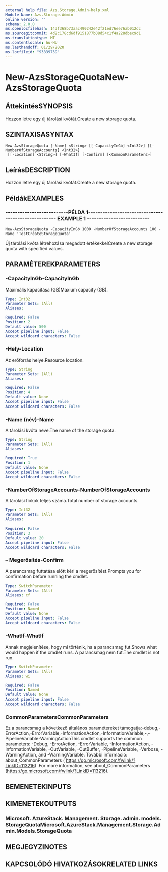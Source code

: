 ```yaml
---
external help file: Azs.Storage.Admin-help.xml
Module Name: Azs.Storage.Admin
online version: ''
schema: 2.0.0
ms.openlocfilehash: 143f368b73aac490242e42f21ed76ee76ab012dc
ms.sourcegitcommit: 4d2c178cd6df9151877b08d54c1f4a228dbec9d1
ms.translationtype: MT
ms.contentlocale: hu-HU
ms.lasthandoff: 01/29/2020
ms.locfileid: "93839739"
---
```

# <span data-ttu-id="cdbf6-101">New-AzsStorageQuota</span><span class="sxs-lookup"><span data-stu-id="cdbf6-101">New-AzsStorageQuota</span></span>

## <span data-ttu-id="cdbf6-102">Áttekintés</span><span class="sxs-lookup"><span data-stu-id="cdbf6-102">SYNOPSIS</span></span>
<span data-ttu-id="cdbf6-103">Hozzon létre egy új tárolási kvótát.</span><span class="sxs-lookup"><span data-stu-id="cdbf6-103">Create a new storage quota.</span></span>

## <span data-ttu-id="cdbf6-104">SZINTAXISA</span><span class="sxs-lookup"><span data-stu-id="cdbf6-104">SYNTAX</span></span>

```
New-AzsStorageQuota [-Name] <String> [[-CapacityInGb] <Int32>] [[-NumberOfStorageAccounts] <Int32>]
 [[-Location] <String>] [-WhatIf] [-Confirm] [<CommonParameters>]
```

## <span data-ttu-id="cdbf6-105">Leírás</span><span class="sxs-lookup"><span data-stu-id="cdbf6-105">DESCRIPTION</span></span>
<span data-ttu-id="cdbf6-106">Hozzon létre egy új tárolási kvótát.</span><span class="sxs-lookup"><span data-stu-id="cdbf6-106">Create a new storage quota.</span></span>

## <span data-ttu-id="cdbf6-107">Példák</span><span class="sxs-lookup"><span data-stu-id="cdbf6-107">EXAMPLES</span></span>

### <span data-ttu-id="cdbf6-108">--------------------------PÉLDA 1--------------------------</span><span class="sxs-lookup"><span data-stu-id="cdbf6-108">-------------------------- EXAMPLE 1 --------------------------</span></span>
```
New-AzsStorageQuota -CapacityInGb 1000 -NumberOfStorageAccounts 100 -Name 'TestCreateStorageQuota'
```

<span data-ttu-id="cdbf6-109">Új tárolási kvóta létrehozása megadott értékekkel</span><span class="sxs-lookup"><span data-stu-id="cdbf6-109">Create a new storage quota with specified values.</span></span>

## <span data-ttu-id="cdbf6-110">PARAMÉTEREK</span><span class="sxs-lookup"><span data-stu-id="cdbf6-110">PARAMETERS</span></span>

### <span data-ttu-id="cdbf6-111">-CapacityInGb</span><span class="sxs-lookup"><span data-stu-id="cdbf6-111">-CapacityInGb</span></span>
<span data-ttu-id="cdbf6-112">Maximális kapacitása (GB)</span><span class="sxs-lookup"><span data-stu-id="cdbf6-112">Maxium capacity (GB).</span></span>

```yaml
Type: Int32
Parameter Sets: (All)
Aliases: 

Required: False
Position: 2
Default value: 500
Accept pipeline input: False
Accept wildcard characters: False
```

### <span data-ttu-id="cdbf6-113">-Hely</span><span class="sxs-lookup"><span data-stu-id="cdbf6-113">-Location</span></span>
<span data-ttu-id="cdbf6-114">Az erőforrás helye.</span><span class="sxs-lookup"><span data-stu-id="cdbf6-114">Resource location.</span></span>

```yaml
Type: String
Parameter Sets: (All)
Aliases: 

Required: False
Position: 4
Default value: None
Accept pipeline input: False
Accept wildcard characters: False
```

### <span data-ttu-id="cdbf6-115">-Name (név)</span><span class="sxs-lookup"><span data-stu-id="cdbf6-115">-Name</span></span>
<span data-ttu-id="cdbf6-116">A tárolási kvóta neve.</span><span class="sxs-lookup"><span data-stu-id="cdbf6-116">The name of the storage quota.</span></span>

```yaml
Type: String
Parameter Sets: (All)
Aliases: 

Required: True
Position: 1
Default value: None
Accept pipeline input: False
Accept wildcard characters: False
```

### <span data-ttu-id="cdbf6-117">-NumberOfStorageAccounts</span><span class="sxs-lookup"><span data-stu-id="cdbf6-117">-NumberOfStorageAccounts</span></span>
<span data-ttu-id="cdbf6-118">A tárolási fiókok teljes száma.</span><span class="sxs-lookup"><span data-stu-id="cdbf6-118">Total number of storage accounts.</span></span>

```yaml
Type: Int32
Parameter Sets: (All)
Aliases: 

Required: False
Position: 3
Default value: 20
Accept pipeline input: False
Accept wildcard characters: False
```

### <span data-ttu-id="cdbf6-119">– Megerősítés</span><span class="sxs-lookup"><span data-stu-id="cdbf6-119">-Confirm</span></span>
<span data-ttu-id="cdbf6-120">A parancsmag futtatása előtt kéri a megerősítést.</span><span class="sxs-lookup"><span data-stu-id="cdbf6-120">Prompts you for confirmation before running the cmdlet.</span></span>

```yaml
Type: SwitchParameter
Parameter Sets: (All)
Aliases: cf

Required: False
Position: Named
Default value: None
Accept pipeline input: False
Accept wildcard characters: False
```

### <span data-ttu-id="cdbf6-121">-WhatIf</span><span class="sxs-lookup"><span data-stu-id="cdbf6-121">-WhatIf</span></span>
<span data-ttu-id="cdbf6-122">Annak megjelenítése, hogy mi történik, ha a parancsmag fut.</span><span class="sxs-lookup"><span data-stu-id="cdbf6-122">Shows what would happen if the cmdlet runs.</span></span>
<span data-ttu-id="cdbf6-123">A parancsmag nem fut.</span><span class="sxs-lookup"><span data-stu-id="cdbf6-123">The cmdlet is not run.</span></span>

```yaml
Type: SwitchParameter
Parameter Sets: (All)
Aliases: wi

Required: False
Position: Named
Default value: None
Accept pipeline input: False
Accept wildcard characters: False
```

### <span data-ttu-id="cdbf6-124">CommonParameters</span><span class="sxs-lookup"><span data-stu-id="cdbf6-124">CommonParameters</span></span>
<span data-ttu-id="cdbf6-125">Ez a parancsmag a következő általános paramétereket támogatja:-debug,-ErrorAction,-ErrorVariable,-InformationAction,-InformationVariable,-,-PipelineVariable-WarningAction</span><span class="sxs-lookup"><span data-stu-id="cdbf6-125">This cmdlet supports the common parameters: -Debug, -ErrorAction, -ErrorVariable, -InformationAction, -InformationVariable, -OutVariable, -OutBuffer, -PipelineVariable, -Verbose, -WarningAction, and -WarningVariable.</span></span> <span data-ttu-id="cdbf6-126">További információ: about_CommonParameters ( https://go.microsoft.com/fwlink/?LinkID=113216) .</span><span class="sxs-lookup"><span data-stu-id="cdbf6-126">For more information, see about_CommonParameters (https://go.microsoft.com/fwlink/?LinkID=113216).</span></span>

## <span data-ttu-id="cdbf6-127">BEMENETEK</span><span class="sxs-lookup"><span data-stu-id="cdbf6-127">INPUTS</span></span>

## <span data-ttu-id="cdbf6-128">KIMENETEK</span><span class="sxs-lookup"><span data-stu-id="cdbf6-128">OUTPUTS</span></span>

### <span data-ttu-id="cdbf6-129">Microsoft. AzureStack. Management. Storage. admin. models. StorageQuota</span><span class="sxs-lookup"><span data-stu-id="cdbf6-129">Microsoft.AzureStack.Management.Storage.Admin.Models.StorageQuota</span></span>

## <span data-ttu-id="cdbf6-130">MEGJEGYZI</span><span class="sxs-lookup"><span data-stu-id="cdbf6-130">NOTES</span></span>

## <span data-ttu-id="cdbf6-131">KAPCSOLÓDÓ HIVATKOZÁSOK</span><span class="sxs-lookup"><span data-stu-id="cdbf6-131">RELATED LINKS</span></span>

